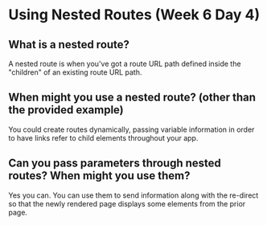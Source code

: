 # Using Nested Routes (Week 6 Day 4)

## What is a nested route?

A nested route is when you've got a route URL path defined inside the "children" of an existing route URL path.

## When might you use a nested route? (other than the provided example)

You could create routes dynamically, passing variable information in order to have links refer to child elements throughout your app.

## Can you pass parameters through nested routes? When might you use them?

Yes you can. You can use them to send information along with the re-direct so that the newly rendered page displays some elements from the prior page.